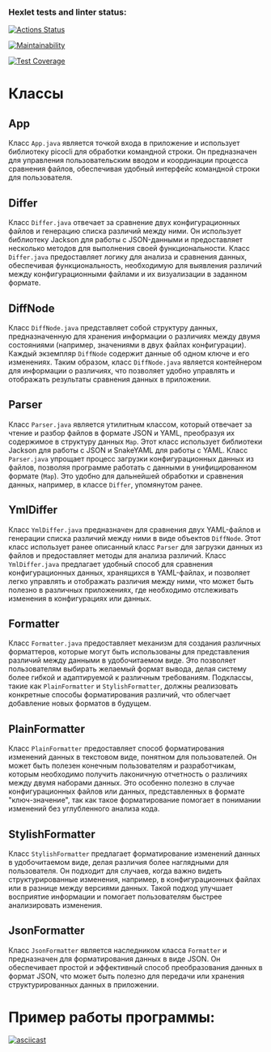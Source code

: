 ### Hexlet tests and linter status:
[![Actions Status](https://github.com/Helgarold/java-project-71/actions/workflows/hexlet-check.yml/badge.svg)](https://github.com/Helgarold/java-project-71/actions)

[![Maintainability](https://api.codeclimate.com/v1/badges/c450f1aa90bca07d7a50/maintainability)](https://codeclimate.com/github/Helgarold/java-project-71/maintainability)

[![Test Coverage](https://api.codeclimate.com/v1/badges/c450f1aa90bca07d7a50/test_coverage)](https://codeclimate.com/github/Helgarold/java-project-71/test_coverage)

# Классы

## App
Класс `App.java` является точкой входа в приложение и использует библиотеку picocli для обработки командной строки. Он предназначен для управления пользовательским вводом и координации процесса сравнения файлов, обеспечивая удобный интерфейс командной строки для пользователя.

## Differ
Класс `Differ.java` отвечает за сравнение двух конфигурационных файлов и генерацию списка различий между ними. Он использует библиотеку Jackson для работы с JSON-данными и предоставляет несколько методов для выполнения своей функциональности. Класс `Differ.java` предоставляет логику для анализа и сравнения данных, обеспечивая функциональность, необходимую для выявления различий между конфигурационными файлами и их визуализации в заданном формате.

## DiffNode
Класс `DiffNode.java` представляет собой структуру данных, предназначенную для хранения информации о различиях между двумя состояниями (например, значениями в двух файлах конфигурации). Каждый экземпляр `DiffNode` содержит данные об одном ключе и его изменениях. Таким образом, класс `DiffNode.java` является контейнером для информации о различиях, что позволяет удобно управлять и отображать результаты сравнения данных в приложении.

## Parser
Класс `Parser.java` является утилитным классом, который отвечает за чтение и разбор файлов в формате JSON и YAML, преобразуя их содержимое в структуру данных `Map`. Этот класс использует библиотеки Jackson для работы с JSON и SnakeYAML для работы с YAML. Класс `Parser.java` упрощает процесс загрузки конфигурационных данных из файлов, позволяя программе работать с данными в унифицированном формате (`Map`). Это удобно для дальнейшей обработки и сравнения данных, например, в классе `Differ`, упомянутом ранее.

## YmlDiffer
Класс `YmlDiffer.java` предназначен для сравнения двух YAML-файлов и генерации списка различий между ними в виде объектов `DiffNode`. Этот класс использует ранее описанный класс `Parser` для загрузки данных из файлов и предоставляет методы для анализа различий. Класс `YmlDiffer.java` предлагает удобный способ для сравнения конфигурационных данных, хранящихся в YAML-файлах, и позволяет легко управлять и отображать различия между ними, что может быть полезно в различных приложениях, где необходимо отслеживать изменения в конфигурациях или данных.

## Formatter
Класс `Formatter.java` предоставляет механизм для создания различных форматтеров, которые могут быть использованы для представления различий между данными в удобочитаемом виде. Это позволяет пользователям выбирать желаемый формат вывода, делая систему более гибкой и адаптируемой к различным требованиям. Подклассы, такие как `PlainFormatter` и `StylishFormatter`, должны реализовать конкретные способы форматирования различий, что облегчает добавление новых форматов в будущем.

## PlainFormatter
Класс `PlainFormatter` предоставляет способ форматирования изменений данных в текстовом виде, понятном для пользователей. Он может быть полезен конечным пользователям и разработчикам, которым необходимо получить лаконичную отчетность о различиях между двумя наборами данных. Это особенно полезно в случае конфигурационных файлов или данных, представленных в формате "ключ-значение", так как такое форматирование помогает в понимании изменений без углубленного анализа кода.

## StylishFormatter
Класс `StylishFormatter` предлагает форматирование изменений данных в удобочитаемом виде, делая различия более наглядными для пользователя. Он подходит для случаев, когда важно видеть структурированные изменения, например, в конфигурационных файлах или в разнице между версиями данных. Такой подход улучшает восприятие информации и помогает пользователям быстрее анализировать изменения.

## JsonFormatter
Класс `JsonFormatter` является наследником класса `Formatter` и предназначен для форматирования данных в виде JSON. Он обеспечивает простой и эффективный способ преобразования данных в формат JSON, что может быть полезно для передачи или хранения структурированных данных в приложении.

# Пример работы программы:

[![asciicast](https://asciinema.org/a/zXKzpZ7pEMyKZqwmT7Wp2garQ.svg)](https://asciinema.org/a/zXKzpZ7pEMyKZqwmT7Wp2garQ)
